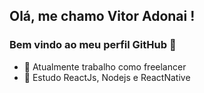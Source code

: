 ## Olá, me chamo Vitor Adonai ! 
### Bem vindo ao meu perfil GitHub 👋

- 🔭 Atualmente trabalho como freelancer
- 🌱 Estudo ReactJs, Nodejs e ReactNative
